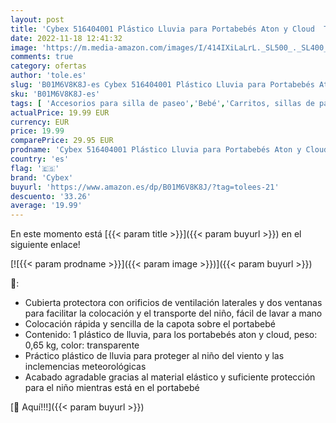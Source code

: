 ```yaml
---
layout: post
title: 'Cybex 516404001 Plástico Lluvia para Portabebés Aton y Cloud  Transparente'
date: 2022-11-18 12:41:32
image: 'https://m.media-amazon.com/images/I/414IXiLaLrL._SL500_._SL400_.jpg'
comments: true
category: ofertas
author: 'tole.es'
slug: 'B01M6V8K8J-es Cybex 516404001 Plástico Lluvia para Portabebés Aton y...'
sku: 'B01M6V8K8J-es'
tags: [ 'Accesorios para silla de paseo','Bebé','Carritos, sillas de paseo y accesorios','Protecciones contra agua y viento','cybex','portabebés','🇪🇸', ]
actualPrice: 19.99 EUR
currency: EUR
price: 19.99
comparePrice: 29.95 EUR
prodname: 'Cybex 516404001 Plástico Lluvia para Portabebés Aton y Cloud  Transparente'
country: 'es'
flag: '🇪🇸'
brand: 'Cybex'
buyurl: 'https://www.amazon.es/dp/B01M6V8K8J/?tag=tolees-21'
descuento: '33.26'
average: '19.99'
---
```


En este momento está [{{< param title >}}]({{< param buyurl >}}) en el siguiente enlace!

[![{{< param prodname >}}]({{< param image >}})]({{< param buyurl >}})

🔎:

- Cubierta protectora con orificios de ventilación laterales y dos ventanas para facilitar la colocación y el transporte del niño, fácil de lavar a mano
- Colocación rápida y sencilla de la capota sobre el portabebé
- Contenido: 1 plástico de lluvia, para los portabebés aton y cloud, peso: 0,65 kg, color: transparente
- Práctico plástico de lluvia para proteger al niño del viento y las inclemencias meteorológicas
- Acabado agradable gracias al material elástico y suficiente protección para el niño mientras está en el portabebé

[🛒 Aquí!!!]({{< param buyurl >}})
